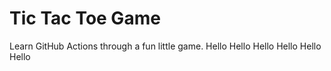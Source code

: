 # Tic Tac Toe Game

Learn GitHub Actions through a fun little game. Hello Hello Hello Hello Hello Hello
